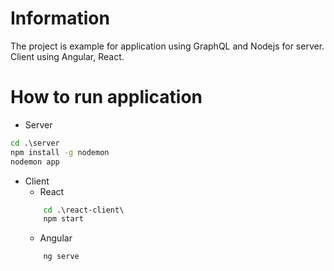 # Information
The project is example for application using GraphQL and Nodejs for server.
Client using Angular, React.

# How to run application

- Server 

```cmd
cd .\server
npm install -g nodemon
nodemon app
```

- Client
    - React
    ```cmd
        cd .\react-client\
        npm start
    ```
    - Angular
    ```cmd
        ng serve
    ```
